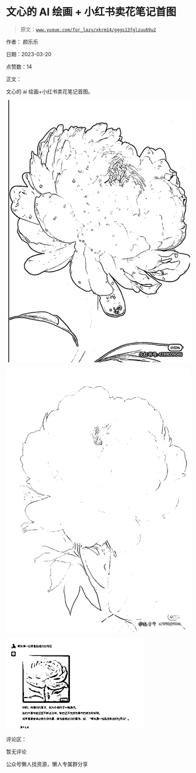# 文心的 AI 绘画 + 小红书卖花笔记首图

> 原文：[`www.yuque.com/for_lazy/xkrm14/gggs13fglzuu69u2`](https://www.yuque.com/for_lazy/xkrm14/gggs13fglzuu69u2)



作者： 颜乐乐



日期：2023-03-20



点赞数：14



正文：



文心的 ai 绘画+小红书卖花笔记首图。



![](img/3e88ff26fa04a4885248ab1f94383fb4.png)  

![](img/b8a98c6a5d4de6056cc30e26362cf0a5.png)  

![](img/bb28182e2347cfa37653c6121f823cf4.png)  

评论区：



暂无评论



公众号懒人找资源，懒人专属群分享

